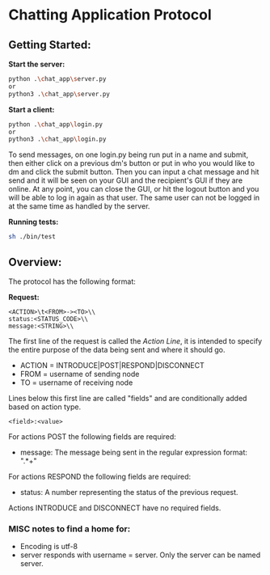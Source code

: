 # Chatting Application Protocol

## Getting Started:
**Start the server:**
```sh
python .\chat_app\server.py
or
python3 .\chat_app\server.py
```

**Start a client:**
```sh
python .\chat_app\login.py
or
python3 .\chat_app\login.py
```

To send messages, on one login.py being run put in a name and submit, then either click on a previous dm's button or put in who you would like to dm and click the submit button. Then you can input a chat message and hit send and it will be seen on your GUI and the recipient's GUI if they are online. At any point, you can close the GUI, or hit the logout button and you will be able to log in again as that user. The same user can not be logged in at the same time as handled by the server.


**Running tests:**
```sh
sh ./bin/test
```

## Overview:

The protocol has the following format:

**Request:**
```
<ACTION>\t<FROM>-><TO>\\
status:<STATUS_CODE>\\
message:<STRING>\\
```

The first line of the request is called the *Action Line*, it is intended to specify the entire purpose of the data being sent and where it should go.
- ACTION = INTRODUCE|POST|RESPOND|DISCONNECT
- FROM = username of sending node
- TO = username of receiving node


Lines below this first line are called "fields" and are conditionally added based on action type.
```
<field>:<value>
```

For actions POST the following fields are required:
- message: The message being sent in the regular expression format: ".*+"


For actions RESPOND the following fields are required:
- status: A number representing the status of the previous request.


Actions INTRODUCE and DISCONNECT have no required fields.


### MISC notes to find a home for:
- Encoding is utf-8
- server responds with username = server. Only the server can be named server.
